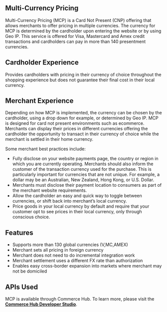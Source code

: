 ## Multi-Currency Pricing

Multi-Currency Pricing (MCP) is a Card Not Present (CNP) offering that allows merchants to offer pricing in multiple currencies. The currency for MCP is determined by the cardholder upon entering the website or by using Geo IP. This service is offered for Visa, Mastercard and Amex credit transactions and cardholders can pay in more than 140 presentment currencies.

## Cardholder Experience
Provides cardholders with pricing in their currency of choice throughout the shopping experience but does not guarantee their final cost in their local currency.

## Merchant Experience

Depending on how MCP is implemented, the currency can be chosen by the cardholder, using a drop down for example, or determined by Geo IP. MCP is designed for card not present environments such as ecommerce. Merchants can display their prices in different currencies offering the cardholder the opportunity to transact in their currency of choice while the merchant is settled in their home currency.

Some merchant best practices include:

- Fully disclose on your website payments page, the country or region in which you are currently operating. Merchants should also inform the customer of the transaction currency used for the purchase. This is particularly important for currencies that are not unique. For example, a dollar may be an Australian, New Zealand, Hong Kong, or U.S. Dollar.
- Merchants must disclose their payment location to consumers as part of the merchant website requirements.
- Allow the cardholder an easy and quick way to toggle between currencies, or shift back into merchant’s local currency.
- Price goods in your local currency by default and require that your customer opt to see prices in their local currency, only through conscious choice.

## Features
- Supports more than 130 global currencies (V,MC,AMEX)
- Merchant sets all pricing in foreign currency
- Merchant does not need to do incremental integration work
- Merchant settlement uses a different FX rate than authorization
- Enables easy cross-border expansion into markets where merchant may not be domiciled

## APIs Used
<!-- type: row -->
MCP is available through Commerce Hub. To learn more, please visit the <b><a href="/product/CommerceHub">Commerce Hub Developer Studio</a></b>.
<!-- type: row-end -->